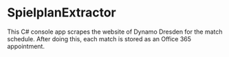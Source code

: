 # SpielplanExtractor

This C# console app scrapes the website of Dynamo Dresden for the match schedule. After doing this, each match is stored as an Office 365 appointment.